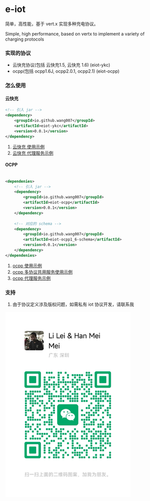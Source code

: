 # e-iot

简单，高性能，基于 vert.x 实现多种充电协议。

Simple, high performance, based on vertx to implement a variety of charging protocols

### 实现的协议

* 云快充协议(包括 云快充1.5, 云快充 1.6)  (eiot-ykc)
* ocpp(包括 ocpp1.6J, ocpp2.0.1, ocpp2.1) (eiot-ocpp)

### 怎么使用

#### 云快充

```xml
<!-- 引入 jar -->
<dependency>
    <groupId>io.github.wang007</groupId>
    <artifactId>eiot-ykc</artifactId>
    <version>0.0.1</version>
</dependency>
```
1. [云快充 使用示例](./eiot-example/src/main/java/io/github/eiot/example/ykc/YkcChargeServerExample.java)
2. [云快充 代理服务示例](./eiot-example/src/main/java/io/github/eiot/example/ykc/YkcReverseServerExample.java)



#### OCPP
```xml

<dependenies>
    <!-- 引入 jar -->
    <dependency>
        <groupId>io.github.wang007</groupId>
        <artifactId>eiot-ocpp</artifactId>
        <version>0.0.1</version>
    </dependency>

    <!-- 对应的 schema -->
    <dependency>
        <groupId>io.github.wang007</groupId>
        <artifactId>eiot-ocpp1_6-schema</artifactId>
        <version>0.0.1</version>
    </dependency>
</dependenies>
```
1. [ocpp 使用示例](./eiot-example/src/main/java/io/github/eiot/example/ocpp/OcppServerExample.java)
2. [ocpp 多协议共用服务使用示例](./eiot-example/src/main/java/io/github/eiot/example/ocpp/MultiOcppServerExample.java)
3. [ocpp 代理服务示例](./eiot-example/src/main/java/io/github/eiot/example/ocpp/OcppReverseServerExample.java)

### 支持

1. 由于协议定义涉及版权问题，如需私有 iot 协议开发，请联系我

<div>
	<img src="./wechat.png" alt="Editor" width="400">
</div>